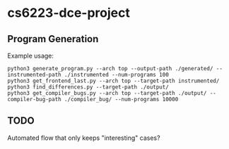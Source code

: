 # cs6223-dce-project

## Program Generation
Example usage:
```
python3 generate_program.py --arch top --output-path ./generated/ --instrumented-path ./instrumented --num-programs 100
python3 get_frontend_last.py --arch top --target-path instrumented/
python3 find_differences.py --target-path ./output/
python3 get_compiler_bugs.py --arch top --target-path ./output/ --compiler-bug-path ./compiler_bug/ --num-programs 10000
```

## TODO
Automated flow that only keeps "interesting" cases?